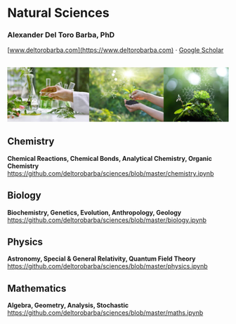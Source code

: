 # Natural Sciences

### Alexander Del Toro Barba, PhD

[www.deltorobarba.com](https://www.deltorobarba.com) $\cdot$ [Google Scholar](https://scholar.google.com/citations?hl=en&user=fddyK-wAAAAJ)

<br>

<img src="https://raw.githubusercontent.com/deltorobarba/repo/master/sciences_0000.png" alt="sciences">

<br>

## Chemistry

<b>Chemical Reactions, Chemical Bonds, Analytical Chemistry, Organic Chemistry</b><br>
https://github.com/deltorobarba/sciences/blob/master/chemistry.ipynb

## Biology

<b>Biochemistry, Genetics, Evolution, Anthropology, Geology</b><br>
https://github.com/deltorobarba/sciences/blob/master/biology.ipynb

## Physics

<b>Astronomy, Special & General Relativity, Quantum Field Theory</b><br>
https://github.com/deltorobarba/sciences/blob/master/physics.ipynb

## Mathematics

<b>Algebra, Geometry, Analysis, Stochastic</b><br>
https://github.com/deltorobarba/sciences/blob/master/maths.ipynb
